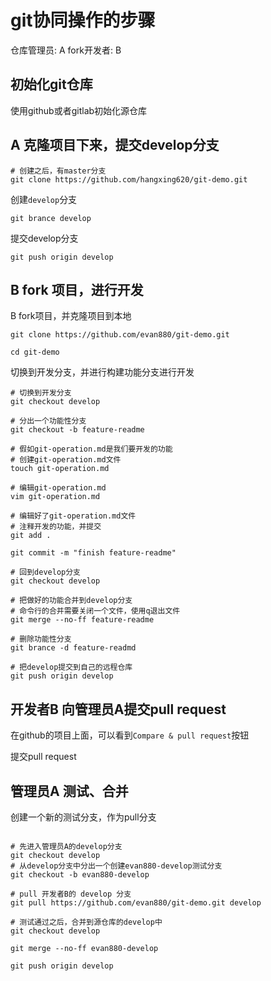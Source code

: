 # git协同操作的步骤

仓库管理员: A
fork开发者: B

## 初始化git仓库

使用github或者gitlab初始化源仓库

## A 克隆项目下来，提交develop分支

```shell
# 创建之后，有master分支
git clone https://github.com/hangxing620/git-demo.git
```

创建`develop`分支

```shell
git brance develop
```

提交develop分支

```shell
git push origin develop
```

## B fork 项目，进行开发

B fork项目，并克隆项目到本地

```shell
git clone https://github.com/evan880/git-demo.git

cd git-demo
```

切换到开发分支，并进行构建功能分支进行开发

```shell
# 切换到开发分支
git checkout develop

# 分出一个功能性分支
git checkout -b feature-readme

# 假如git-operation.md是我们要开发的功能
# 创建git-operation.md文件
touch git-operation.md

# 编辑git-operation.md
vim git-operation.md

# 编辑好了git-operation.md文件
# 注释开发的功能，并提交
git add .

git commit -m "finish feature-readme"

# 回到develop分支
git checkout develop

# 把做好的功能合并到develop分支
# 命令行的合并需要关闭一个文件，使用q退出文件
git merge --no-ff feature-readme

# 删除功能性分支
git brance -d feature-readmd

# 把develop提交到自己的远程仓库
git push origin develop
```

## 开发者B 向管理员A提交pull request

在github的项目上面，可以看到`Compare & pull request`按钮

提交pull request

## 管理员A 测试、合并

创建一个新的测试分支，作为pull分支

```shell

# 先进入管理员A的develop分支
git checkout develop
# 从develop分支中分出一个创建evan880-develop测试分支
git checkout -b evan880-develop

# pull 开发者B的 develop 分支
git pull https://github.com/evan880/git-demo.git develop

# 测试通过之后，合并到源仓库的develop中
git checkout develop

git merge --no-ff evan880-develop

git push origin develop
```
